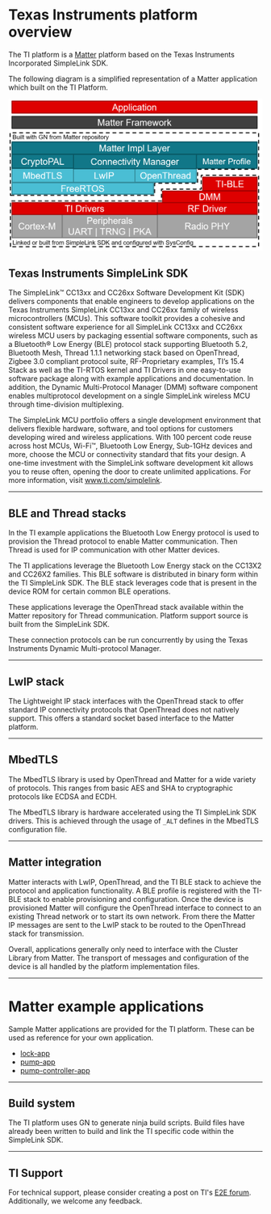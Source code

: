 # Texas Instruments platform overview

The TI platform is a [Matter][matter_gh] platform based on the Texas Instruments
Incorporated SimpleLink SDK.

The following diagram is a simplified representation of a Matter application
which built on the TI Platform.

<p align="center">
    <img src="images/matter_ti_overview_simplified.png" alt="matter_ti_overview_simplified">
</p>

## Texas Instruments SimpleLink SDK

The SimpleLink™ CC13xx and CC26xx Software Development Kit (SDK) delivers
components that enable engineers to develop applications on the Texas
Instruments SimpleLink CC13xx and CC26xx family of wireless microcontrollers
(MCUs). This software toolkit provides a cohesive and consistent software
experience for all SimpleLink CC13xx and CC26xx wireless MCU users by packaging
essential software components, such as a Bluetooth® Low Energy (BLE) protocol
stack supporting Bluetooth 5.2, Bluetooth Mesh, Thread 1.1.1 networking stack
based on OpenThread, Zigbee 3.0 compliant protocol suite, RF-Proprietary
examples, TI’s 15.4 Stack as well as the TI-RTOS kernel and TI Drivers in one
easy-to-use software package along with example applications and documentation.
In addition, the Dynamic Multi-Protocol Manager (DMM) software component enables
multiprotocol development on a single SimpleLink wireless MCU through
time-division multiplexing.

The SimpleLink MCU portfolio offers a single development environment that
delivers flexible hardware, software, and tool options for customers developing
wired and wireless applications. With 100 percent code reuse across host MCUs,
Wi-Fi™, Bluetooth Low Energy, Sub-1GHz devices and more, choose the MCU or
connectivity standard that fits your design. A one-time investment with the
SimpleLink software development kit allows you to reuse often, opening the door
to create unlimited applications. For more information, visit
www.ti.com/simplelink.

<hr>

## BLE and Thread stacks

In the TI example applications the Bluetooth Low Energy protocol is used to
provision the Thread protocol to enable Matter communication. Then Thread is
used for IP communication with other Matter devices.

The TI applications leverage the Bluetooth Low Energy stack on the CC13X2 and
CC26X2 families. This BLE software is distributed in binary form within the TI
SimpleLink SDK. The BLE stack leverages code that is present in the device ROM
for certain common BLE operations.

These applications leverage the OpenThread stack available within the Matter
repository for Thread communication. Platform support source is built from the
SimpleLink SDK.

These connection protocols can be run concurrently by using the Texas
Instruments Dynamic Multi-protocol Manager.

<hr>

## LwIP stack

The Lightweight IP stack interfaces with the OpenThread stack to offer standard
IP connectivity protocols that OpenThread does not natively support. This offers
a standard socket based interface to the Matter platform.

<hr>

## MbedTLS

The MbedTLS library is used by OpenThread and Matter for a wide variety of
protocols. This ranges from basic AES and SHA to cryptographic protocols like
ECDSA and ECDH.

The MbedTLS library is hardware accelerated using the TI SimpleLink SDK drivers.
This is achieved through the usage of `_ALT` defines in the MbedTLS
configuration file.

<hr>

## Matter integration

Matter interacts with LwIP, OpenThread, and the TI BLE stack to achieve the
protocol and application functionality. A BLE profile is registered with the
TI-BLE stack to enable provisioning and configuration. Once the device is
provisioned Matter will configure the OpenThread interface to connect to an
existing Thread network or to start its own network. From there the Matter IP
messages are sent to the LwIP stack to be routed to the OpenThread stack for
transmission.

Overall, applications generally only need to interface with the Cluster Library
from Matter. The transport of messages and configuration of the device is all
handled by the platform implementation files.

<hr>

# Matter example applications

Sample Matter applications are provided for the TI platform. These can be used
as reference for your own application.

-   [lock-app](../../examples/lock-app/cc13x2x7_26x2x7/README.md)
-   [pump-app](../../examples/pump-app/cc13x2x7_26x2x7/README.md)
-   [pump-controller-app](../../examples/pump-controller-app/cc13x2x7_26x2x7/README.md)

<hr>

## Build system

The TI platform uses GN to generate ninja build scripts. Build files have
already been written to build and link the TI specific code within the
SimpleLink SDK.

<hr>

## TI Support

For technical support, please consider creating a post on TI's [E2E forum][e2e].
Additionally, we welcome any feedback.

[e2e]: https://e2e.ti.com/support/wireless-connectivity/zigbee-and-thread
[matter_gh]: https://github.com/project-chip/connectedhomeip
